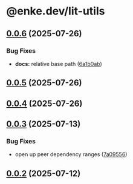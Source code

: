 # @enke.dev/lit-utils

## [0.0.6](https://github.com/enke-dev/lit-utils/compare/0.0.5...0.0.6) (2025-07-26)


### Bug Fixes

* **docs:** relative base path ([6a1b0ab](https://github.com/enke-dev/lit-utils/commit/6a1b0abb05396d4e7ccf7b9d91a29537b02f2633))

## [0.0.5](https://github.com/enke-dev/lit-utils/compare/0.0.4...0.0.5) (2025-07-26)

## [0.0.4](https://github.com/enke-dev/lit-utils/compare/0.0.3...0.0.4) (2025-07-26)

## [0.0.3](https://github.com/enke-dev/lit-utils/compare/0.0.2...0.0.3) (2025-07-13)


### Bug Fixes

* open up peer dependency ranges ([7a09556](https://github.com/enke-dev/lit-utils/commit/7a09556865bcfa8bbc937e21ef1421577229c49c))

## [0.0.2](https://github.com/enke-dev/lit-utils/compare/0.0.1...0.0.2) (2025-07-12)
